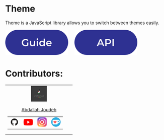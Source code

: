 # Theme

Theme is a JavaScript library allows you to switch between themes easily.

[![Getting Started](assets/getting-started.svg)](./docs/getting-started.md "Guide")&nbsp;&nbsp;&nbsp;&nbsp;
[![API](assets/api.svg)](./docs/api.md "API")

# Contributors:

<table align="center">
    <tr>
        <td align="center" width="200">
            <a href="https://github.com/abdallahJoudeh14">
                <img src="assets/contributors/512x512-palestine-pic.png" width="50">
                <br>
                <p>Abdallah Joudeh</p>
            </a>
            <!-- Social Media -->
            <table>
                <tr>
                    <td>
                        <a href="https://github.com/abdallahJoudeh14">
                            <img src="assets/social-media/github-logo.png" width="30"/>
                        </a>
                    </td>
                    <td>
                        <a href="https://www.youtube.com/@CodingWeb3">
                            <img src="assets/social-media/youtube-logo.png" width="30"/>
                        </a>
                    </td>
                    <td>
                        <a href="https://www.instagram.com/codingweb3/">
                            <img src="assets/social-media/instagram-logo.png" width="30"/>
                        </a>
                    </td>
                    <td>
                        <a href="https://ko-fi.com/codingweb">
                            <img src="assets/social-media/kofi-logo.png" width="30"/>
                        </a>
                    </td>
                </tr>
            </table>
            <!-- End Social Media -->
        </td>
    </tr>
</table>

